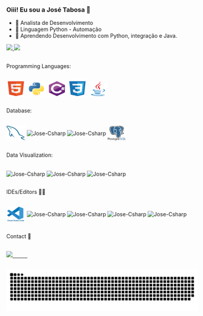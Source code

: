 ### Oiii! Eu sou a José Tabosa 👋

- 🔭 Analista de Desenvolvimento
- 🌱 Linguagem Python - Automação
- 🤔 Aprendendo Desenvolvimento com Python, integração e Java.
<div>
  <a href="https://github.com/JOSETABOSA47">
  <img height="150em" src="https://github-readme-stats.vercel.app/api/?username=JOSETABOSA47&amp;show_icons=true&amp;theme=nord&amp;include_all_commits=true&amp;count_private=true" style="max-width:100%;">
  <img height="150em" src="https://github-readme-stats.vercel.app/api/top-langs/?username=JOSETABOSA47&amp;layout=compact&amp;langs_count=7&amp;theme=nord" style="max-width:100%;">
</a></div>

##
Programming Languages:

<div><br>
  <img align="center" alt="Jose-HTML" height="40" width="50" src="https://raw.githubusercontent.com/devicons/devicon/master/icons/html5/html5-original.svg" style="max-width:100%;">
  <img align="center" alt="Jose-Python" height="40" width="50" src="https://raw.githubusercontent.com/devicons/devicon/master/icons/python/python-original.svg" style="max-width:100%;">
  <img align="center" alt="Jose-Csharp" height="40" width="50" src="https://raw.githubusercontent.com/devicons/devicon/master/icons/csharp/csharp-original.svg" style="max-width:100%;">
  <img align="center" alt="Jose-HTML" height="40" width="50" src="https://raw.githubusercontent.com/devicons/devicon/master/icons/css3/css3-original.svg" style="max-width:100%;">
  <img align="center" alt="Jose-Csharp" height="40" width="50" src="https://raw.githubusercontent.com/devicons/devicon/master/icons/java/java-original.svg" style="max-width:100%;">
</div>

##
Database:
<div><br>
  <img align="center" alt="Jose-Csharp" height="40" width="50" src="https://raw.githubusercontent.com/devicons/devicon/master/icons/mysql/mysql-original.svg" style="max-width:100%;">
  <img align="center" alt="Jose-Csharp" height="40" width="50" src="https://www.vectorlogo.zone/logos/flutterio/flutterio-icon.svg" style="max-width:100%;">
  <img align="center" alt="Jose-Csharp" height="40" width="50" src="https://www.svgrepo.com/show/303229/microsoft-sql-server-logo.svg" style="max-width:100%;">
  <img align="center" alt="Jose-Csharp" height="40" width="50" src="https://raw.githubusercontent.com/devicons/devicon/master/icons/postgresql/postgresql-original-wordmark.svg" style="max-width:100%;">
 </div>

##
Data Visualization:
<div><br>
  <img align="center" alt="Jose-Csharp" height="40" width="50" src="https://www.vectorlogo.zone/logos/grafana/grafana-icon.svg" style="max-width:100%;">
  <img align="center" alt="Jose-Csharp" height="40" width="50" src="https://s3.amazonaws.com/cdn.33voices.com/presentations/567956383662300010000005/images/hero-07bb88075fb1a32bb828e64324b4ee20-medium.png" style="max-width:100%;">
  <img align="center" alt="Jose-Csharp" height="40" width="50" src="https://upload.wikimedia.org/wikipedia/commons/thumb/c/cf/New_Power_BI_Logo.svg/2048px-New_Power_BI_Logo.svg.png" style="max-width:100%;">
</div>
 
##
IDEs/Editors 👩‍💻
<div><br>
  <img align="center" alt="Jose-Csharp" height="40" width="50" src="https://raw.githubusercontent.com/devicons/devicon/master/icons/vscode/vscode-original-wordmark.svg" style="max-width:100%;">
  <img align="center" alt="Jose-Csharp" height="40" width="50" src="https://media.macosicons.com/parse/files/macOSicons/c5e52781cde1a1c5a8c82ad3359ceb76_low_res_PyCharm.png" style="max-width:100%;">
  <img align="center" alt="Jose-Csharp" height="40" width="50" src="https://www.imagemhost.com.br/images/2021/11/29/download-removebg-preview.png" style="max-width:100%;">
  <img align="center" alt="Jose-Csharp" height="40" width="50" src="https://1.bp.blogspot.com/-05cAQ6GDP9k/Vy8Zvg5WavI/AAAAAAAAAX8/UB7fL_WZBzczebvGKrPgHfEN8cGbeYCtwCKgB/s400/dev_c___by_capristo.png" style="max-width:100%;">
  <img align="center" alt="Jose-Csharp" height="40" width="50" src="https://dashboard.snapcraft.io/site_media/appmedia/2017/11/icon_CE_256_2Qe5uEl.png" style="max-width:100%;">
</div>

## 
Contact :iphone:
<div><br>
    <a href="mailto:josetabosa47@gmail.com">
        <img src="https://upload.wikimedia.org/wikipedia/commons/thumb/8/8c/Gmail_Icon_%282013-2020%29.svg/64px-Gmail_Icon_%282013-2020%29.svg.png">
    &nbsp;&nbsp;&nbsp;&nbsp;&nbsp;&nbsp;&nbsp;&nbsp;&nbsp;
</div>
      
##
      
<img src="https://github.com/JOSETABOSA47/JOSETABOSA47/raw/output/github-contribution-grid-snake.svg" alt="Snake animation" style="max-width:100%;">
